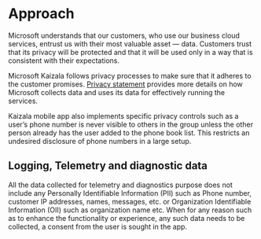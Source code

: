# Approach 

Microsoft understands that our customers, who use our business cloud services, entrust us with their most valuable asset — data. Customers trust that its privacy will be protected and that it will be used only in a way that is consistent with their expectations. 

Microsoft Kaizala follows privacy processes to make sure that it adheres to the customer promises. [Privacy statement](https://privacy.microsoft.com/en-us/privacystatement) provides more details on how Microsoft collects data and uses its data for effectively running the services. 

Kaizala mobile app also implements specific privacy controls such as a user’s phone number is never visible to others in the group unless the other person already has the user added to the phone book list. This restricts an undesired disclosure of phone numbers in a large setup. 

## Logging, Telemetry and diagnostic data

All the data collected for telemetry and diagnostics purpose does not include any Personally Identifiable Information (PII) such as Phone number, customer IP addresses, names, messages, etc. or Organization Identifiable Information (OII) such as organization name etc. When for any reason such as to enhance the functionality or experience, any such data needs to be collected, a consent from the user is sought in the app. 
 
